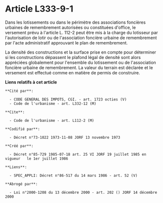 # Article L333-9-1

Dans les lotissements ou dans le périmètre des associations foncières urbaines de remembrement autorisées ou constituées
d'office, le versement prévu à l'article L. 112-2 peut être mis à la charge du lotisseur par l'autorisation de lotir ou de
l'association foncière urbaine de remembrement par l'acte administratif approuvant le plan de remembrement.

La densité des constructions et la surface prise en compte pour déterminer si les constructions dépassent le plafond légal de
densité sont alors appréciées globalement pour l'ensemble du lotissement ou de l'association foncière urbaine de
remembrement. La valeur du terrain est déclarée et le versement est effectué comme en matière de permis de construire.

**Liens relatifs à cet article**

	**Cité par**:

	  - CODE GENERAL DES IMPOTS, CGI. - art. 1723 octies (V)
	  - Code de l'urbanisme - art. L332-12 (M)

	**Cite**:

	  - Code de l'urbanisme - art. L112-2 (M)

	**Codifié par**:

	  - Décret n°73-1022 1973-11-08 JORF 13 novembre 1973

	**Créé par**:

	  - Décret n°85-729 1985-07-18 art. 25 VI JORF 19 juillet 1985 en vigueur   le 1er juillet 1986

	**Liens**:

	  - SPEC_APPLI: Décret n°86-517 du 14 mars 1986 - art. 52 (V)

	**Abrogé par**:

	  - Loi n°2000-1208 du 13 décembre 2000 - art. 202 () JORF 14 décembre 2000
